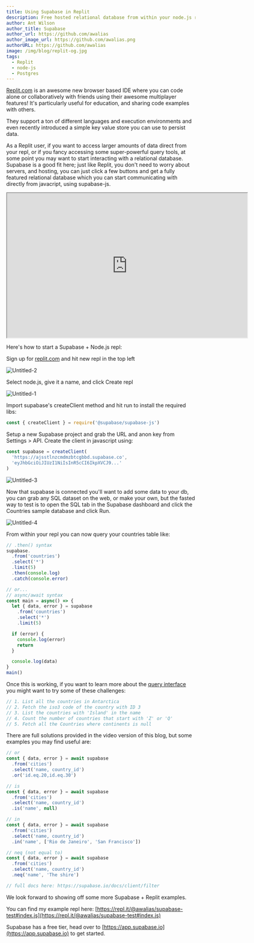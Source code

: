 ```yaml
---
title: Using Supabase in Replit 
description: Free hosted relational database from within your node.js repl 
author: Ant Wilson
author_title: Supabase
author_url: https://github.com/awalias
author_image_url: https://github.com/awalias.png
authorURL: https://github.com/awalias
image: /img/blog/replit-og.jpg
tags:
  - Replit
  - node-js
  - Postgres
---
```


[Replit.com](http://replit.com) is an awesome new browser based IDE where you can code alone or collaboratively with friends using their awesome multiplayer features! It's particularly useful for education, and sharing code examples with others.

They support a ton of different languages and execution environments and even recently introduced a simple key value store you can use to persist data.

As a Replit user, if you want to access larger amounts of data direct from your repl, or if you fancy accessing some super-powerful query tools, at some point you may want to start interacting with a relational database. Supabase is a good fit here; just like Replit, you don't need to worry about servers, and hosting, you can just click a few buttons and get a fully featured relational database which you can start communicating with directly from javacript, using supabase-js.

<iframe className="w-full video-with-border" width="640" height="385" src="https://www.youtube-nocookie.com/embed/lQ5iIxaYduI" frameBorder="1" allow="accelerometer; autoplay; clipboard-write; encrypted-media; gyroscope; picture-in-picture" allowFullScreen></iframe>

Here's how to start a Supabase + Node.js repl:

Sign up for [replit.com](http://replit.com) and hit new repl in the top left


![Untitled-2](https://dev-to-uploads.s3.amazonaws.com/uploads/articles/u3dljulzsyqu58i75epn.png) 


Select node.js, give it a name, and click Create repl


![Untitled-1](https://dev-to-uploads.s3.amazonaws.com/uploads/articles/7rcfbb12sfabevto571j.png) 


Import supabase's createClient method and hit run to install the required libs:

```jsx
const { createClient } = require('@supabase/supabase-js')
```

Setup a new Supabase project and grab the URL and anon key from Settings > API. Create the client in javascript using:

```jsx
const supabase = createClient(
  'https://ajsstlnzcmdmzbtcgbbd.supabase.co',
  'eyJhbGciOiJIUzI1NiIsInR5cCI6IkpXVCJ9...'
)
```


![Untitled-3](https://dev-to-uploads.s3.amazonaws.com/uploads/articles/5j5aqyjdh74qm83slmli.png)
 

Now that supabase is connected you'll want to add some data to your db, you can grab any SQL dataset on the web, or make your own, but the fasted way to test is to open the SQL tab in the Supabase dashboard and click the Countries sample database and click Run.


![Untitled-4](https://dev-to-uploads.s3.amazonaws.com/uploads/articles/54yykm6h9hqpric87zad.png) 


From within your repl you can now query your countries table like:

```jsx
// .then() syntax
supabase.
  .from('countries')
  .select('*')
  .limit(5)
  .then(console.log)
  .catch(console.error)

// or...
// async/await syntax
const main = async() => {
  let { data, error } = supabase
    .from('countries')
    .select('*')
    .limit(5)

  if (error) {
    console.log(error)
    return
  }

  console.log(data)
}
main()
```

Once this is working, if you want to learn more about the [query interface](https://supabase.io/docs/client/filter) you might want to try some of these challenges:

```jsx
// 1. List all the countries in Antarctica
// 2. Fetch the iso3 code of the country with ID 3
// 3. List the countries with 'Island' in the name
// 4. Count the number of countries that start with 'Z' or 'Q'
// 5. Fetch all the Countries where continents is null
```

There are full solutions provided in the video version of this blog, but some examples you may find useful are:

```jsx
// or
const { data, error } = await supabase
  .from('cities')
  .select('name, country_id')
  .or('id.eq.20,id.eq.30')

// is
const { data, error } = await supabase
  .from('cities')
  .select('name, country_id')
  .is('name', null)

// in
const { data, error } = await supabase
  .from('cities')
  .select('name, country_id')
  .in('name', ['Rio de Janeiro', 'San Francisco'])

// neq (not equal to)
const { data, error } = await supabase
  .from('cities')
  .select('name, country_id')
  .neq('name', 'The shire')

// full docs here: https://supabase.io/docs/client/filter
```

We look forward to showing off some more Supabase + Replit examples.

You can find my example repl here: [https://repl.it/@awalias/supabase-test#index.js](https://repl.it/@awalias/supabase-test#index.js)

Supabase has a free tier, head over to [https://app.supabase.io](https://app.supabase.io) to get started.
